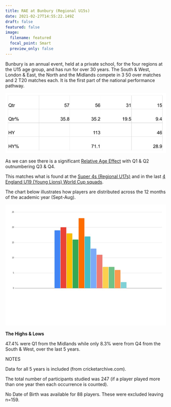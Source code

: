 ```yaml
---
title: RAE at Bunbury (Regional U15s)
date: 2021-02-27T14:55:22.149Z
draft: false
featured: false
image:
  filename: featured
  focal_point: Smart
  preview_only: false
---
```

Bunbury is an annual event, held at a private school, for the four regions at the U15 age group, and has run for over 30 years. The South & West, London & East, the North and the Midlands compete in 3 50 over matches and 2 T20 matches each. It is the first part of the national performance pathway.

![](u15-qtr-.jpg)

As we can see there is a significant [Relative Age Effect](https://onemoresummer.co.uk/post/what-is-relative-age-effect/) with Q1 & Q2 outnumbering Q3 & Q4.

This matches what is found at the [Super 4s (Regional U17s)](https://onemoresummer.co.uk/post/rae-at-super-4s-regional-u17s/) and in the last [4 England U19 (Young Lions) World Cup squads](https://onemoresummer.co.uk/post/rae-increasing-in-england-u19-world-cup-squads/).

The chart below illustrates how players are distributed across the 12 months of the academic year (Sept-Aug).

![](u15bunbury2014-2018.jpg)

**The Highs & Lows**

47.4% were Q1 from the Midlands while only 8.3% were from Q4 from the South & West, over the last 5 years.

NOTES

Data for all 5 years is included (from cricketarchive.com).

The total number of participants studied was 247 (if a player played more than one year then each occurrence is counted).

No Date of Birth was available for 88 players. These were excluded leaving n=159.